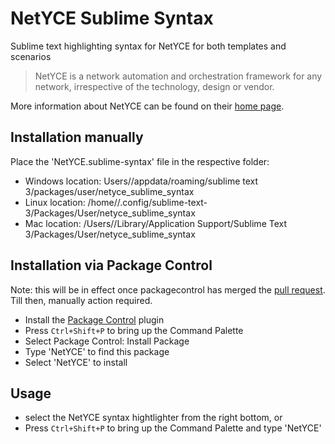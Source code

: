 # NetYCE Sublime Syntax
Sublime text highlighting syntax for NetYCE for both templates and scenarios

> NetYCE is a network automation and orchestration framework for any network, irrespective of the technology, design or vendor. 

More information about NetYCE can be found on their [home page](https://netyce.com/).

## Installation manually
Place the 'NetYCE.sublime-syntax' file in the respective folder:

  * Windows location: Users/<user>/appdata/roaming/sublime text 3/packages/user/netyce_sublime_syntax
  * Linux location: /home/<user>/.config/sublime-text-3/Packages/User/netyce_sublime_syntax
  * Mac location: /Users/<user>/Library/Application Support/Sublime Text 3/Packages/User/netyce_sublime_syntax


## Installation via Package Control
Note: this will be in effect once packagecontrol has merged the [pull request](https://github.com/wbond/package_control_channel/pull/7753).
Till then, manually action required.

  * Install the [Package Control](https://packagecontrol.io/installation) plugin
  * Press `Ctrl+Shift+P` to bring up the Command Palette
  * Select Package Control: Install Package
  * Type 'NetYCE' to find this package
  * Select 'NetYCE' to install

## Usage

  * select the NetYCE syntax hightlighter from the right bottom, or
  * Press `Ctrl+Shift+P` to bring up the Command Palette and type 'NetYCE'

